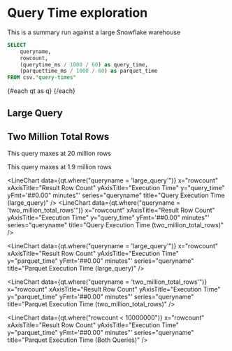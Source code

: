 # Query Time exploration

This is a summary run against a large Snowflake warehouse

```sql qt
SELECT 
    queryname,
    rowcount,
    (querytime_ms / 1000 / 60) as query_time,
    (parquettime_ms / 1000 / 60) as parquet_time
FROM csv."query-times"
```


{#each qt as q}
    <BigValue data={[q]} value="query_time" title="{q.queryname} ({q.rowcount}) Query Time" />
    <BigValue data={[q]} value="parquet_time" title="{q.queryname} ({q.rowcount}) Parquet Time" />
{/each}


<Grid columns=2>

## Large Query

## Two Million Total Rows


This query maxes at 20 million rows

This query maxes at 1.9 million rows

<LineChart
    data={qt.where("queryname = 'large_query'")}
    x="rowcount"
    xAxisTitle="Result Row Count"
    yAxisTitle="Execution Time"
    y="query_time"
    yFmt='##0.00" minutes"'
    series="queryname"
    title="Query Execution Time (large_query)"
/>
<LineChart
    data={qt.where("queryname = 'two_million_total_rows'")}
    x="rowcount"
    xAxisTitle="Result Row Count"
    yAxisTitle="Execution Time"
    y="query_time"
    yFmt='##0.00" minutes"'
    series="queryname"
    title="Query Execution Time (two_million_total_rows)"
/>

<LineChart
    data={qt.where("queryname = 'large_query'")}
    x="rowcount"
    xAxisTitle="Result Row Count"
    yAxisTitle="Execution Time"
    y="parquet_time"
    yFmt='##0.00" minutes"'
    series="queryname"
    title="Parquet Execution Time (large_query)"
/>

<LineChart
    data={qt.where("queryname = 'two_million_total_rows'")}
    x="rowcount"
    xAxisTitle="Result Row Count"
    yAxisTitle="Execution Time"
    y="parquet_time"
    yFmt='##0.00" minutes"'
    series="queryname"
    title="Parquet Execution Time (two_million_total_rows)"
/>
</Grid>


<LineChart
    data={qt.where("rowcount < 10000000")}
    x="rowcount"
    xAxisTitle="Result Row Count"
    yAxisTitle="Execution Time"
    y="parquet_time"
    yFmt='##0.00" minutes"'
    series="queryname"
    title="Parquet Execution Time (Both Queries)"
/>
